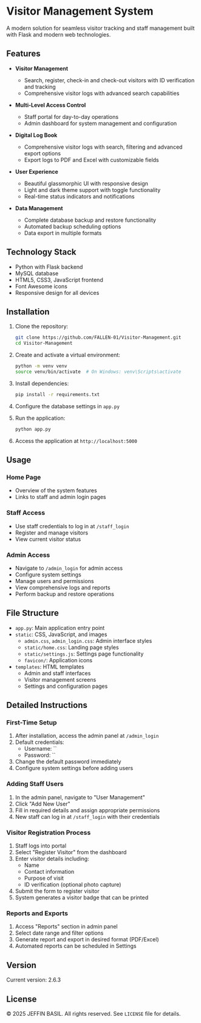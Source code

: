 # Visitor Management System

A modern solution for seamless visitor tracking and staff management built with Flask and modern web technologies.

## Features

- **Visitor Management**
  - Search, register, check-in and check-out visitors with ID verification and tracking
  - Comprehensive visitor logs with advanced search capabilities

- **Multi-Level Access Control**
  - Staff portal for day-to-day operations
  - Admin dashboard for system management and configuration

- **Digital Log Book**
  - Comprehensive visitor logs with search, filtering and advanced export options
  - Export logs to PDF and Excel with customizable fields

- **User Experience**
  - Beautiful glassmorphic UI with responsive design
  - Light and dark theme support with toggle functionality
  - Real-time status indicators and notifications

- **Data Management**
  - Complete database backup and restore functionality
  - Automated backup scheduling options
  - Data export in multiple formats

## Technology Stack

- Python with Flask backend
- MySQL database
- HTML5, CSS3, JavaScript frontend
- Font Awesome icons
- Responsive design for all devices

## Installation

1. Clone the repository:
   ```bash
   git clone https://github.com/FALLEN-01/Visitor-Management.git
   cd Visitor-Management
   ```

2. Create and activate a virtual environment:
   ```bash
   python -m venv venv
   source venv/bin/activate  # On Windows: venv\Scripts\activate
   ```

3. Install dependencies:
   ```bash
   pip install -r requirements.txt
   ```

4. Configure the database settings in `app.py`

5. Run the application:
   ```bash
   python app.py
   ```

6. Access the application at `http://localhost:5000`

## Usage

### Home Page
- Overview of the system features
- Links to staff and admin login pages

### Staff Access
- Use staff credentials to log in at `/staff_login`
- Register and manage visitors
- View current visitor status

### Admin Access
- Navigate to `/admin_login` for admin access
- Configure system settings
- Manage users and permissions
- View comprehensive logs and reports
- Perform backup and restore operations

## File Structure

- `app.py`: Main application entry point
- `static`: CSS, JavaScript, and images
  - `admin.css`, `admin_login.css`: Admin interface styles
  - `static/home.css`: Landing page styles
  - `static/settings.js`: Settings page functionality
  - `favicon/`: Application icons
- `templates`: HTML templates
  - Admin and staff interfaces
  - Visitor management screens
  - Settings and configuration pages


## Detailed Instructions

### First-Time Setup

1. After installation, access the admin panel at `/admin_login`
2. Default credentials:
   - Username: ``
   - Password: ``
3. Change the default password immediately
4. Configure system settings before adding users

### Adding Staff Users

1. In the admin panel, navigate to "User Management"
2. Click "Add New User"
3. Fill in required details and assign appropriate permissions
4. New staff can log in at `/staff_login` with their credentials

### Visitor Registration Process

1. Staff logs into portal
2. Select "Register Visitor" from the dashboard
3. Enter visitor details including:
   - Name
   - Contact information
   - Purpose of visit
   - ID verification (optional photo capture)
4. Submit the form to register visitor
5. System generates a visitor badge that can be printed

### Reports and Exports

1. Access "Reports" section in admin panel
2. Select date range and filter options
3. Generate report and export in desired format (PDF/Excel)
4. Automated reports can be scheduled in Settings

## Version

Current version: 2.6.3

## License

© 2025 JEFFIN BASIL. All rights reserved.
See `LICENSE` file for details.
